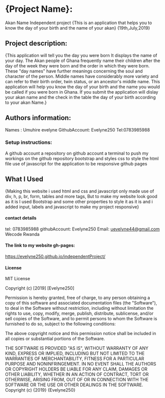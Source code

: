 # {Project Name}:
Akan Name Independent project
{This is an application that helps you to know the day of your birth and the name of your akan} {19th,July,2019}
## Project description:
{This application will tell you the day you were born 
It displays the name of your day. 
The Akan people of Ghana frequently name their children after the day of the week they were born and the order in which they were born. These "day names" have further meanings concerning the soul and character of the person. Middle names have considerably more variety and can refer to their birth order, twin status, or an ancestor's middle name. 
This application will help you know the day of your birth and the name you would be called if you were born in Ghana. 
If you submit the application will dislay your akan name and the check in the table the day of your birth according to your akan Name.}

## Authors information:
Names : Umuhire evelyne
GithubAccount: Evelyne250
Tel:0783985988

### Setup instructions: 

A github account 
a repository on github account 
a terminal to push my workings on the github repository
bootstrap and styles css to style the html file
use of javascript for the application to be responsive
github pages

## What I Used
{Making this website i used html and css and javascript only made use of div, h, p, br, form, tables and more tags, But to make my website look good as it is I used Bootstrap and some other properties to style it as it is and i added input, labels and javascript to make my project responsive}

#### contact details
tel: 0783985988
githubAccount: Evelyne250
Email: uevelyne44@gmail.com
Wecode Rwanda
#### The link to my website gh-pages:
https://evelyne250.github.io/independentProject/

#### License
MIT License

Copyright (c) [2019] [Evelyne250]

Permission is hereby granted, free of charge, to any person obtaining a copy of this software and associated documentation files (the "Software"), to deal in the Software without restriction, including without limitation the rights to use, copy, modify, merge, publish, distribute, sublicense, and/or sell copies of the Software, and to permit persons to whom the Software is furnished to do so, subject to the following conditions:

The above copyright notice and this permission notice shall be included in all copies or substantial portions of the Software.

THE SOFTWARE IS PROVIDED "AS IS", WITHOUT WARRANTY OF ANY KIND, EXPRESS OR IMPLIED, INCLUDING BUT NOT LIMITED TO THE WARRANTIES OF MERCHANTABILITY, FITNESS FOR A PARTICULAR PURPOSE AND NONINFRINGEMENT. IN NO EVENT SHALL THE AUTHORS OR COPYRIGHT HOLDERS BE LIABLE FOR ANY CLAIM, DAMAGES OR OTHER LIABILITY, WHETHER IN AN ACTION OF CONTRACT, TORT OR OTHERWISE, ARISING FROM, OUT OF OR IN CONNECTION WITH THE SOFTWARE OR THE USE OR OTHER DEALINGS IN THE SOFTWARE. Copyright (c) {2019} {Evelyne250}